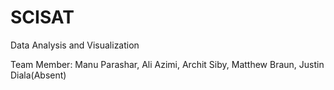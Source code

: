 # SCISAT
Data Analysis and Visualization

Team Member: Manu Parashar, Ali Azimi, Archit Siby, Matthew Braun, Justin Diala(Absent)
